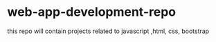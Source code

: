 # web-app-development-repo
this repo will contain projects related to javascript ,html, css, bootstrap

